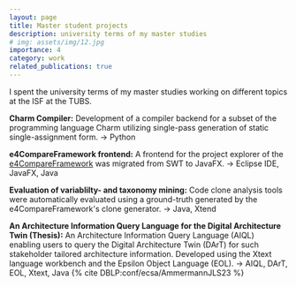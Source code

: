 ```yaml
---
layout: page
title: Master student projects
description: university terms of my master studies
# img: assets/img/12.jpg
importance: 4
category: work
related_publications: true
---
```


I spent the university terms of my master studies working on different topics at the ISF at the TUBS.

**Charm Compiler:** 
Development of a compiler backend for a subset of the programming language Charm utilizing single-pass generation of static single-assignment form. -> Python

**e4CompareFramework frontend:** A frontend for the project explorer of the [e4CompareFramework](https://github.com/KamilRosiak/e4CompareFramework) was migrated from SWT to JavaFX. -> Eclipse IDE, JavaFX, Java

**Evaluation of variablilty- and taxonomy mining:** Code clone analysis tools were automatically evaluated using a ground-truth generated by the e4CompareFramework's clone generator.
->  Java, Xtend

**An Architecture Information Query Language for the Digital Architecture Twin (Thesis):**
An Architecture Information Query Language (AIQL) enabling users to query the Digital Architecture Twin (DArT) for such stakeholder tailored architecture information. Developed using the Xtext language workbench and the Epsilon Object Language (EOL). -> AIQL, DArT, EOL, Xtext, Java
{% cite DBLP:conf/ecsa/AmmermannJLS23 %}